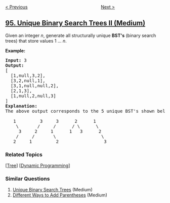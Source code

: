 <!--|This file generated by command(leetcode description); DO NOT EDIT.    |-->
<!--+----------------------------------------------------------------------+-->
<!--|@author    openset <openset.wang@gmail.com>                           |-->
<!--|@link      https://github.com/openset                                 |-->
<!--|@home      https://github.com/tonymontaro/leetcode-hints                        |-->
<!--+----------------------------------------------------------------------+-->

[< Previous](https://github.com/tonymontaro/leetcode-hints/tree/master/problems/binary-tree-inorder-traversal "Binary Tree Inorder Traversal")
　　　　　　　　　　　　　　　　
[Next >](https://github.com/tonymontaro/leetcode-hints/tree/master/problems/unique-binary-search-trees "Unique Binary Search Trees")

## [95. Unique Binary Search Trees II (Medium)](https://leetcode.com/problems/unique-binary-search-trees-ii "不同的二叉搜索树 II")

<p>Given an integer <em>n</em>, generate all structurally unique <strong>BST&#39;s</strong> (binary search trees) that store values 1 ...&nbsp;<em>n</em>.</p>

<p><strong>Example:</strong></p>

<pre>
<strong>Input:</strong> 3
<strong>Output:</strong>
[
&nbsp; [1,null,3,2],
&nbsp; [3,2,null,1],
&nbsp; [3,1,null,null,2],
&nbsp; [2,1,3],
&nbsp; [1,null,2,null,3]
]
<strong>Explanation:</strong>
The above output corresponds to the 5 unique BST&#39;s shown below:

   1         3     3      2      1
    \       /     /      / \      \
     3     2     1      1   3      2
    /     /       \                 \
   2     1         2                 3
</pre>

### Related Topics
  [[Tree](https://github.com/tonymontaro/leetcode-hints/tree/master/tag/tree/README.md)]
  [[Dynamic Programming](https://github.com/tonymontaro/leetcode-hints/tree/master/tag/dynamic-programming/README.md)]

### Similar Questions
  1. [Unique Binary Search Trees](https://github.com/tonymontaro/leetcode-hints/tree/master/problems/unique-binary-search-trees) (Medium)
  1. [Different Ways to Add Parentheses](https://github.com/tonymontaro/leetcode-hints/tree/master/problems/different-ways-to-add-parentheses) (Medium)
